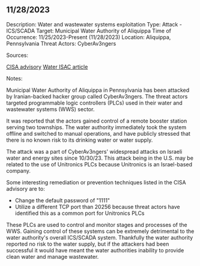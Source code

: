 
## 11/28/2023

Description: Water and wastewater systems exploitation
Type: Attack - ICS/SCADA
Target: Municipal Water Authority of Aliquippa
Time of Occurrence: 11/25/2023-Present (11/28/2023)
Location: Aliquippa, Pennsylvania
Threat Actors: CyberAv3ngers

Sources:

[CISA advisory](https://www.cisa.gov/news-events/alerts/2023/11/28/exploitation-unitronics-plcs-used-water-and-wastewater-systems)
[Water ISAC article](https://www.waterisac.org/portal/tlpclear-water-utility-control-system-cyber-incident-advisory-icsscada-incident-municipal)

Notes:

Municipal Water Authority of Aliquippa in Pennsylvania has been attacked by Iranian-backed hacker group called CyberAv3ngers. The threat actors targeted programmable logic controllers (PLCs) used in their water and wastewater systems (WWS) sector. 

It was reported that the actors gained control of a remote booster station serving two townships. The water authority immediately took the system offline and switched to manual operations, and have publicly stressed that there is no known risk to its drinking water or water supply. 

The attack was a part of CyberAv3ngers' widespread attacks on Israeli water and energy sites since 10/30/23. This attack being in the U.S. may be related to the use of Unitronics PLCs because Unitronics is an Israel-based company. 

Some interesting remediation or prevention techniques listed in the CISA advisory are to: 

- Change the default password of "1111"
- Utilize a different TCP port than 20256 because threat actors have identified this as a common port for Unitronics PLCs 

These PLCs are used to control and monitor stages and processes of the WWS. Gaining control of these systems can be extremely detrimental to the water authority's overall ICS/SCADA system. Thankfully the water authority reported no risk to the water supply, but if the attackers had been successful it would have meant the water authorities inability to provide clean water and manage wastewater. 
